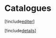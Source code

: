 # Catalogues

[!include[editer](catalogues.editer.autogen.md)]

[!include[details](catalogues.details.autogen.md)]




























